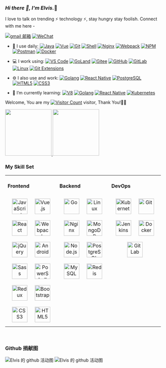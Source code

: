 <link rel="stylesheet" type="text/css" href="./beautiful.css">

### _Hi there 👋, I'm Elvis._🚀

I love to talk on trending ⚡ technology ⚡, stay hungry stay foolish. Connect with me here -

<!-- [![163 邮箱](https://img.shields.io/badge/-163%20Mail-FC1F1F?style=plastic&link=mailto:find_onepiece@163.com)](mailto:find_onepiece@163.com) -->
[![gmail 邮箱](https://img.shields.io/badge/Gmail-D14836?logo=gmail&logoColor=white)](mailto:zcm20010703@gmail.com)
[![WeChat](https://img.shields.io/badge/WeChat-07C160?logo=wechat&logoColor=white)](https://raw.githubusercontent.com/all-smile/nav/v1.0.6/static/images/qrcode_wechat02.jpg)

- 🚀 I use daily:
  [![Java](https://img.shields.io/badge/Java-000000?logo=Java&logoColor=FFCA28)](https://www.elvismax.tech/)
  [![Vue](https://img.shields.io/badge/Vue.js-35495E?logo=vue.js&logoColor=4FC08D)](https://www.elvismax.tech/)
  [![Git](https://img.shields.io/badge/-Git-000000?logo=git&logoColor=FF7043)](https://www.elvismax.tech/)
  [![Shell](https://img.shields.io/badge/-Shell-4EC422?logo=Shell&logoColor=FF7043)](https://www.elvismax.tech/)
  [![Nginx](https://img.shields.io/badge/-Nginx-F6C915?logo=nginx&logoColor=029137)](https://www.elvismax.tech/)
  [![Webpack](https://img.shields.io/badge/-webpack-2B3A42?logo=webpack&logoColor=75AFCC)](https://www.elvismax.tech/)
  [![NPM](https://img.shields.io/badge/-NPM-2875E3?logo=npm&logoColor=029137)](https://www.elvismax.teche/)
  [![Postman](https://img.shields.io/badge/-Postman-7A1FA2?logo=postman&logoColor=FC8019)](https://www.elvismax.tech/)
  [![Docker](https://img.shields.io/badge/docker-20232A?logo=docker&logoColor=61DAFB)](https://www.elvismax.tech/)
<!--   [![Jenkins](https://img.shields.io/badge/-Jenkins-F6C915?logo=jenkins&logoColor=F16061)](https://blog.i-xiao.space/)
 -->
- 💻 I work using:
  [![VS Code](https://img.shields.io/badge/-VS%20Code-007ACC?style=plastic&logo=visual-studio-code)](https://www.elvismax.tech/)
  [![GoLand](https://img.shields.io/badge/-GoLand-000?logo=goland&logoColor=00ACC1)](https://www.elvismax.tech/)
  [![Gitee](https://img.shields.io/badge/-Gitee-A80025?logo=gitee&logoColor=F16061)](https://www.elvismax.tech/)
  [![GitHub](https://img.shields.io/badge/-GitHub-181717?style=plastic&logo=github)](https://www.elvismax.tech/)
  [![GitLab](https://img.shields.io/badge/-GitLab-FCA121?style=plastic&logo=gitlab)](https://www.elvismax.tech/)
  [![Linux](https://img.shields.io/badge/-Linux-F16061?logo=linux&logoColor=000)](https://www.elvismax.tech/)
  [![Git Extensions](https://img.shields.io/badge/-Git%20Extensions-green?logo=git%20extensions&logoColor=DE3929)](https://www.elvismax.tech/)

- ⚙️ I also use and work:
  [![Golang](https://img.shields.io/badge/-Golang-02569B?logo=go&logoColor=00ACC1)](https:/www.elvismax.tech/)
  [![React Native](https://img.shields.io/badge/React_Native-20232A?logo=react&logoColor=61DAFB)](https://www.elvismax.tech/)
  [![PostgreSQL](https://img.shields.io/badge/-PostgreSQL-336791?style=plastic&logo=postgresql)](https://www.elvismax.tech/)
  [![HTML5](https://img.shields.io/badge/-HTML5-E34F26?style=plastic&logo=html5&logoColor=white)](https://www.elvismax.tech/)
  [![CSS3](https://img.shields.io/badge/-CSS3-1572B6?style=plastic&logo=css3)](https://www.elvismax.tech/)

- 🌱 I’m currently learning:
  [![V8](https://img.shields.io/badge/-V8-3DDC84?logo=v8&logoColor=4788F4)](https://www.elvismax.tech/)
  [![Golang](https://img.shields.io/badge/-Golang-02569B?logo=go&logoColor=00ACC1)](https://www.elvismax.tech/)
  [![React Native](https://img.shields.io/badge/React_Native-20232A?logo=react&logoColor=61DAFB)](https://www.elvismax.tech/)
  [![Kubernetes](https://img.shields.io/badge/-Kubernetes-F5F5F5?logo=Kubernetes&logoColor=316CE6)](https://www.elvismax.tech/)


Welcome, You are my [![Visitor Count](https://profile-counter.glitch.me/elvis-max2001/count.svg)](https:/www.elvismax.tech/) visitor, Thank You!🎉🎉
<!-- 
[![热门语言](https://github-readme-stats.vercel.app/api/top-langs/?username=elvis-max2001&theme=flag-india)](https://github.com/elvis-max2001/github-readme-stats)
 ![all-smile's GitHub stats](https://github-readme-stats.vercel.app/api?username=elvis-max2001&show_icons=true&theme=tokyonight) -->

 
 
[<span><img src="https://github-readme-stats.vercel.app/api/top-langs/?username=elvis-max2001&layout=compact" height=150/></span>
<span><img src="https://github-readme-stats.vercel.app/api?username=elvis-max2001&count_private=true&show_icons=true" height=150/></span>](https://www.elvismax.tech/)
<!-- https://www.elvismax.tech/ -->
<!--
<table border="0">
<tr>
<td valign="top">
<img src="https://github-readme-stats.vercel.app/api/top-langs/?username=all-smile&layout=compact" alt="Top Langs" height="160" />
</td>
<td valign="top">
<img src="https://github-readme-stats.vercel.app/api?username=all-smile&show_icons=true" alt="all-smile's GitHub stats" height="160" />
</td>
</tr>
</table>
-->

<!--
![Top Langs](https://github-readme-stats.vercel.app/api/top-langs/?username=all-smile&layout=compact)
![all-smile's GitHub stats](https://github-readme-stats.vercel.app/api?username=all-smile&show_icons=true)
-->

### My Skill Set
<table><tr><td valign="top" width="33%">



#### Frontend
<div align="center">
<img style="margin: 10px" src="https://profilinator.rishav.dev/skills-assets/javascript-original.svg" alt="JavaScript" height="50" />
<img style="margin: 10px" src="https://profilinator.rishav.dev/skills-assets/vuejs-original-wordmark.svg" alt="Vue.js" height="50" />
<img style="margin: 10px" src="https://profilinator.rishav.dev/skills-assets/react-original-wordmark.svg" alt="React" height="50" />
<img style="margin: 10px" src="https://profilinator.rishav.dev/skills-assets/webpack-original.svg" alt="Webpack" height="50" />
<img style="margin: 10px" src="https://profilinator.rishav.dev/skills-assets/jquery.png" alt="jQuery" height="50" />
<img style="margin: 10px" src="https://profilinator.rishav.dev/skills-assets/android-original-wordmark.svg" alt="Android" height="50" />
<img style="margin: 10px" src="https://profilinator.rishav.dev/skills-assets/sass-original.svg" alt="Sass" height="50" />
<img style="margin: 10px" src="https://profilinator.rishav.dev/skills-assets/powershell.png" alt="PowerShell" height="50" />
<img style="margin: 10px" src="https://profilinator.rishav.dev/skills-assets/redux-original.svg" alt="Redux" height="50" />
<img style="margin: 10px" src="https://profilinator.rishav.dev/skills-assets/bootstrap-plain.svg" alt="Bootstrap" height="50" />
<img style="margin: 10px" src="https://profilinator.rishav.dev/skills-assets/css3-original-wordmark.svg" alt="CSS3" height="50" />
<img style="margin: 10px" src="https://profilinator.rishav.dev/skills-assets/html5-original-wordmark.svg" alt="HTML5" height="50" />
</div>

</td>
<td valign="top" width="33%">

#### Backend
<div align="center">
<img style="margin: 10px" src="https://profilinator.rishav.dev/skills-assets/go-original.svg" alt="Go" height="50" />
<img style="margin: 10px" src="https://profilinator.rishav.dev/skills-assets/linux-original.svg" alt="Linux" height="50" />
<img style="margin: 10px" src="https://profilinator.rishav.dev/skills-assets/nginx-original.svg" alt="Nginx" height="50" />
<img style="margin: 10px" src="https://profilinator.rishav.dev/skills-assets/mongodb-original-wordmark.svg" alt="MongoDB" height="50" />
<img style="margin: 10px" src="https://profilinator.rishav.dev/skills-assets/nodejs-original-wordmark.svg" alt="Node.js" height="50" />
<img style="margin: 10px" src="https://profilinator.rishav.dev/skills-assets/postgresql-original-wordmark.svg" alt="PostgreSQL" height="50" />
<img style="margin: 10px" src="https://profilinator.rishav.dev/skills-assets/mysql-original-wordmark.svg" alt="MySQL" height="50" />
<img style="margin: 10px" src="https://profilinator.rishav.dev/skills-assets/redis-original-wordmark.svg" alt="Redis" height="50" />
</div>

</td>
<td valign="top" width="33%">

#### DevOps
<div align="center">
<img style="margin: 10px" src="https://profilinator.rishav.dev/skills-assets/kubernetes-icon.svg" alt="Kubernetes" height="50" />
<img style="margin: 10px" src="https://profilinator.rishav.dev/skills-assets/git-scm-icon.svg" alt="Git" height="50" />
<img style="margin: 10px" src="https://profilinator.rishav.dev/skills-assets/jenkins-icon.svg" alt="Jenkins" height="50" />
<img style="margin: 10px" src="https://profilinator.rishav.dev/skills-assets/docker-original-wordmark.svg" alt="Docker" height="50" />
<img style="margin: 10px" src="https://profilinator.rishav.dev/skills-assets/gitlab.svg" alt="GitLab" height="50" />
</div>
</td>
</tr>
</table>

<br/>


###  Github 捐献图
![ Elvis 的 github 活动图](https://github-readme-activity-graph.cyclic.app/graph?username=elvis-max2001&theme=vue)
![ Elvis 的 github 活动图](https://github-readme-activity-graph.cyclic.app/graph?username=elvis-max2001&theme=dracula)

